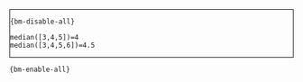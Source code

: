 <div style="border:1px solid black;">

`{bm-disable-all}`

```
median([3,4,5])=4
median([3,4,5,6])=4.5
```

</div>

`{bm-enable-all}`

